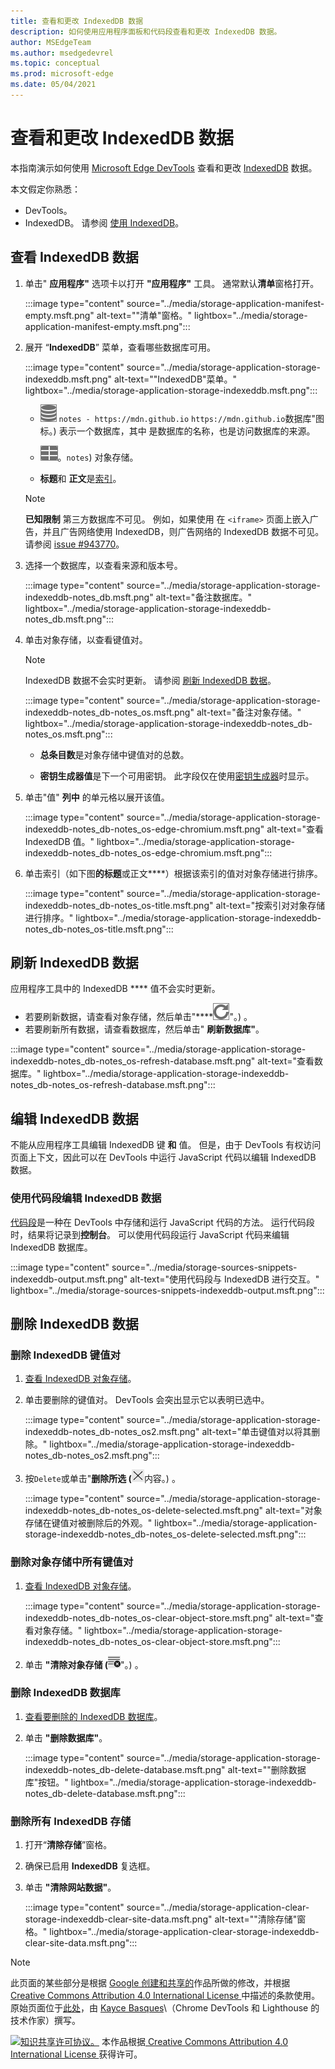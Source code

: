 ```yaml
---
title: 查看和更改 IndexedDB 数据
description: 如何使用应用程序面板和代码段查看和更改 IndexedDB 数据。
author: MSEdgeTeam
ms.author: msedgedevrel
ms.topic: conceptual
ms.prod: microsoft-edge
ms.date: 05/04/2021
---
```

<!-- Copyright Kayce Basques

   Licensed under the Apache License, Version 2.0 (the "License");
   you may not use this file except in compliance with the License.
   You may obtain a copy of the License at

       https://www.apache.org/licenses/LICENSE-2.0

   Unless required by applicable law or agreed to in writing, software
   distributed under the License is distributed on an "AS IS" BASIS,
   WITHOUT WARRANTIES OR CONDITIONS OF ANY KIND, either express or implied.
   See the License for the specific language governing permissions and
   limitations under the License.  -->
# <a name="view-and-change-indexeddb-data"></a>查看和更改 IndexedDB 数据

本指南演示如何使用 [Microsoft Edge DevTools](../../devtools-guide-chromium/index.md) 查看和更改 [IndexedDB](https://developer.mozilla.org/docs/Web/API/IndexedDB_API) 数据。

本文假定你熟悉：

*  DevTools。
*  IndexedDB。  请参阅 [使用 IndexedDB](https://developer.mozilla.org/docs/Web/API/IndexedDB_API/Using_IndexedDB)。


<!-- ====================================================================== -->
## <a name="view-indexeddb-data"></a>查看 IndexedDB 数据

1. 单击" **应用程序"** 选项卡以打开 **"应用程序"** 工具。  通常默认**清单**窗格打开。

   :::image type="content" source="../media/storage-application-manifest-empty.msft.png" alt-text="&quot;清单&quot;窗格。" lightbox="../media/storage-application-manifest-empty.msft.png":::

1. 展开 “**IndexedDB**” 菜单，查看哪些数据库可用。

   :::image type="content" source="../media/storage-application-storage-indexeddb.msft.png" alt-text="&quot;IndexedDB&quot;菜单。" lightbox="../media/storage-application-storage-indexeddb.msft.png":::

   * ![ ("`notes`](../media/database-icon.msft.png) `notes - https://mdn.github.io` `https://mdn.github.io`数据库"图标。) 表示一个数据库，其中 是数据库的名称，也是访问数据库的来源。

   * ![ (对象存储"图标](../media/object-store-icon.msft.png)。`notes`) 对象存储。

   *  **标题**和 **正文**是[索引](https://developer.mozilla.org/docs/Web/API/IndexedDB_API/Using_IndexedDB#Using_an_index)。

   > [!NOTE]
   > **已知限制**  第三方数据库不可见。  例如，如果使用 在 `<iframe>` 页面上嵌入广告，并且广告网络使用 IndexedDB，则广告网络的 IndexedDB 数据不可见。  请参阅 [issue #943770](https://crbug.com/943770)。

1. 选择一个数据库，以查看来源和版本号。

   :::image type="content" source="../media/storage-application-storage-indexeddb-notes_db.msft.png" alt-text="备注数据库。" lightbox="../media/storage-application-storage-indexeddb-notes_db.msft.png":::

1. 单击对象存储，以查看键值对。

   > [!NOTE]
   > IndexedDB 数据不会实时更新。  请参阅 [刷新 IndexedDB 数据](#refresh-indexeddb-data)。

   :::image type="content" source="../media/storage-application-storage-indexeddb-notes_db-notes_os.msft.png" alt-text="备注对象存储。" lightbox="../media/storage-application-storage-indexeddb-notes_db-notes_os.msft.png":::

   *  **总条目数**是对象存储中键值对的总数。

   *  **密钥生成器值**是下一个可用密钥。  此字段仅在使用[密钥生成器](https://developer.mozilla.org/docs/Web/API/IndexedDB_API/Basic_Concepts_Behind_IndexedDB#gloss_keygenerator)时显示。

1. 单击"值" **列中** 的单元格以展开该值。

   :::image type="content" source="../media/storage-application-storage-indexeddb-notes_db-notes_os-edge-chromium.msft.png" alt-text="查看 IndexedDB 值。" lightbox="../media/storage-application-storage-indexeddb-notes_db-notes_os-edge-chromium.msft.png":::

1. 单击索引（如下图**的标题**或正文****）根据该索引的值对对象存储进行排序。

   :::image type="content" source="../media/storage-application-storage-indexeddb-notes_db-notes_os-title.msft.png" alt-text="按索引对对象存储进行排序。" lightbox="../media/storage-application-storage-indexeddb-notes_db-notes_os-title.msft.png":::


<!-- ====================================================================== -->
## <a name="refresh-indexeddb-data"></a>刷新 IndexedDB 数据

应用程序工具中的 IndexedDB **** 值不会实时更新。

*  若要刷新数据，请查看对象存储，然后单击"****![刷新 (刷新](../media/reload-icon.msft.png)"。) 。
*  若要刷新所有数据，请查看数据库，然后单击" **刷新数据库"**。

:::image type="content" source="../media/storage-application-storage-indexeddb-notes_db-notes_os-refresh-database.msft.png" alt-text="查看数据库。" lightbox="../media/storage-application-storage-indexeddb-notes_db-notes_os-refresh-database.msft.png":::


<!-- ====================================================================== -->
## <a name="edit-indexeddb-data"></a>编辑 IndexedDB 数据

不能从应用程序工具编辑 IndexedDB 键 **和** 值。  但是，由于 DevTools 有权访问页面上下文，因此可以在 DevTools 中运行 JavaScript 代码以编辑 IndexedDB 数据。

### <a name="edit-indexeddb-data-with-snippets"></a>使用代码段编辑 IndexedDB 数据

[代码段](../javascript/snippets.md)是一种在 DevTools 中存储和运行 JavaScript 代码的方法。  运行代码段时，结果将记录到**控制台**。  可以使用代码段运行 JavaScript 代码来编辑 IndexedDB 数据库。

:::image type="content" source="../media/storage-sources-snippets-indexeddb-output.msft.png" alt-text="使用代码段与 IndexedDB 进行交互。" lightbox="../media/storage-sources-snippets-indexeddb-output.msft.png":::


<!-- ====================================================================== -->
## <a name="delete-indexeddb-data"></a>删除 IndexedDB 数据

### <a name="delete-an-indexeddb-key-value-pair"></a>删除 IndexedDB 键值对

1. [查看 IndexedDB 对象存储](#view-indexeddb-data)。

1. 单击要删除的键值对。  DevTools 会突出显示它以表明已选中。

   :::image type="content" source="../media/storage-application-storage-indexeddb-notes_db-notes_os2.msft.png" alt-text="单击键值对以将其删除。" lightbox="../media/storage-application-storage-indexeddb-notes_db-notes_os2.msft.png":::

1. 按`Delete`或单击"**删除所选 (**![删除所选](../media/delete-icon.msft.png)内容。) 。

   :::image type="content" source="../media/storage-application-storage-indexeddb-notes_db-notes_os-delete-selected.msft.png" alt-text="对象存储在键值对被删除后的外观。" lightbox="../media/storage-application-storage-indexeddb-notes_db-notes_os-delete-selected.msft.png":::

### <a name="delete-all-key-value-pairs-in-an-object-store"></a>删除对象存储中所有键值对

1. [查看 IndexedDB 对象存储](#view-indexeddb-data)。

   :::image type="content" source="../media/storage-application-storage-indexeddb-notes_db-notes_os-clear-object-store.msft.png" alt-text="查看对象存储。" lightbox="../media/storage-application-storage-indexeddb-notes_db-notes_os-clear-object-store.msft.png":::

1. 单击 **"清除对象存储 (**![清除对象存储](../media/clear-icon.msft.png)"。) 。

### <a name="delete-an-indexeddb-database"></a>删除 IndexedDB 数据库

1. [查看要删除的 IndexedDB 数据库](#view-indexeddb-data)。

1. 单击 **"删除数据库"**。

   :::image type="content" source="../media/storage-application-storage-indexeddb-notes_db-delete-database.msft.png" alt-text="&quot;删除数据库&quot;按钮。" lightbox="../media/storage-application-storage-indexeddb-notes_db-delete-database.msft.png":::

### <a name="delete-all-indexeddb-storage"></a>删除所有 IndexedDB 存储

1. 打开“**清除存储**”窗格。

1. 确保已启用 **IndexedDB** 复选框。

1. 单击 **"清除网站数据"**。

   :::image type="content" source="../media/storage-application-clear-storage-indexeddb-clear-site-data.msft.png" alt-text="&quot;清除存储&quot;窗格。" lightbox="../media/storage-application-clear-storage-indexeddb-clear-site-data.msft.png":::


<!-- ====================================================================== -->
> [!NOTE]
> 此页面的某些部分是根据 [Google 创建和共享的](https://developers.google.com/terms/site-policies)作品所做的修改，并根据[ Creative Commons Attribution 4.0 International License ](https://creativecommons.org/licenses/by/4.0)中描述的条款使用。
> 原始页面位于[此处](https://developers.google.com/web/tools/chrome-devtools/storage/indexeddb)，由 [Kayce Basques](https://developers.google.com/web/resources/contributors#kayce-basques)\（Chrome DevTools 和 Lighthouse 的技术作家）撰写。

[![知识共享许可协议。](https://i.creativecommons.org/l/by/4.0/88x31.png)](https://creativecommons.org/licenses/by/4.0)
本作品根据[ Creative Commons Attribution 4.0 International License ](https://creativecommons.org/licenses/by/4.0)获得许可。
